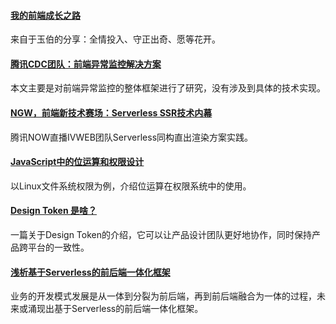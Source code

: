 
#### [我的前端成长之路](https://www.yuque.com/yubo/morning/grow-up-at-alibaba)
来自于玉伯的分享：全情投入、守正出奇、愿等花开。

#### [腾讯CDC团队：前端异常监控解决方案](https://mp.weixin.qq.com/s/W0i-Iu6nqkWttsGZ-RmOqw)
本文主要是对前端异常监控的整体框架进行了研究，没有涉及到具体的技术实现。

#### [NGW，前端新技术赛场：Serverless SSR技术内幕](https://mp.weixin.qq.com/s/Hdhl9qRMbGQUccfIOb7sIQ)
腾讯NOW直播IVWEB团队Serverless同构直出渲染方案实践。

#### [JavaScript中的位运算和权限设计](https://mp.weixin.qq.com/s/caoHMRdCo_jZua40E768mQ)
以Linux文件系统权限为例，介绍位运算在权限系统中的使用。

#### [Design Token 是啥？](https://mp.weixin.qq.com/s/uVPjNKkymJ_bMLAKVEiixQ)
一篇关于Design Token的介绍，它可以让产品设计团队更好地协作，同时保持产品跨平台的一致性。

#### [浅析基于Serverless的前后端一体化框架](https://mp.weixin.qq.com/s/lmgjWsRI13PY5RWlbqVKrA)
业务的开发模式发展是从一体到分裂为前后端，再到前后端融合为一体的过程，未来或涌现出基于Serverless的前后端一体化框架。
